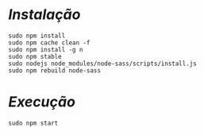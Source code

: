 # ***Instalação***
	sudo npm install
    sudo npm cache clean -f
	sudo npm install -g n
	sudo npm stable
	sudo nodejs node_modules/node-sass/scripts/install.js
	sudo npm rebuild node-sass


# ***Execução***
	sudo npm start
